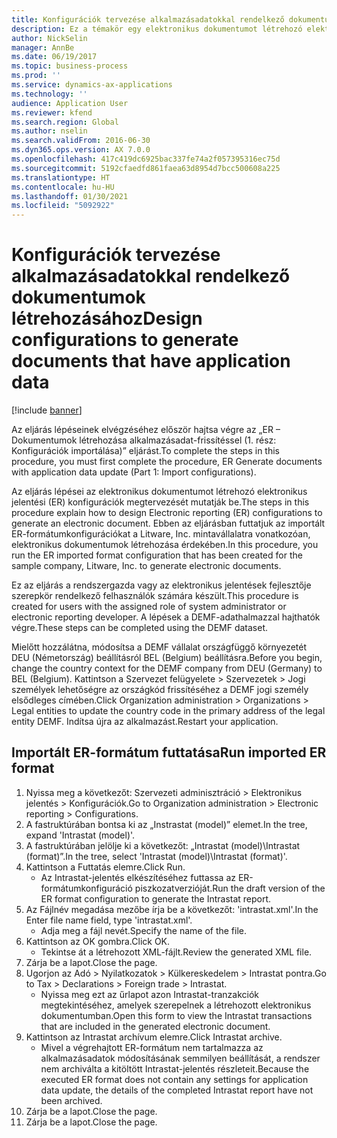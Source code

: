 ```yaml
---
title: Konfigurációk tervezése alkalmazásadatokkal rendelkező dokumentumok létrehozásához
description: Ez a témakör egy elektronikus dokumentumot létrehozó elektronikus jelentéskészítési (ER) konfigurációk megtervezését mutatja be. (1. rész – Konfigurációk importálása).
author: NickSelin
manager: AnnBe
ms.date: 06/19/2017
ms.topic: business-process
ms.prod: ''
ms.service: dynamics-ax-applications
ms.technology: ''
audience: Application User
ms.reviewer: kfend
ms.search.region: Global
ms.author: nselin
ms.search.validFrom: 2016-06-30
ms.dyn365.ops.version: AX 7.0.0
ms.openlocfilehash: 417c419dc6925bac337fe74a2f057395316ec75d
ms.sourcegitcommit: 5192cfaedfd861faea63d8954d7bcc500608a225
ms.translationtype: HT
ms.contentlocale: hu-HU
ms.lasthandoff: 01/30/2021
ms.locfileid: "5092922"
---
```

# <a name="design-configurations-to-generate-documents-that-have-application-data"></a><span data-ttu-id="81fe7-104">Konfigurációk tervezése alkalmazásadatokkal rendelkező dokumentumok létrehozásához</span><span class="sxs-lookup"><span data-stu-id="81fe7-104">Design configurations to generate documents that have application data</span></span>

[!include [banner](../../includes/banner.md)]

<span data-ttu-id="81fe7-105">Az eljárás lépéseinek elvégzéséhez először hajtsa végre az „ER – Dokumentumok létrehozása alkalmazásadat-frissítéssel (1. rész: Konfigurációk importálása)” eljárást.</span><span class="sxs-lookup"><span data-stu-id="81fe7-105">To complete the steps in this procedure, you must first complete the procedure, ER Generate documents with application data update (Part 1: Import configurations).</span></span>



<span data-ttu-id="81fe7-106">Az eljárás lépései az elektronikus dokumentumot létrehozó elektronikus jelentési (ER) konfigurációk megtervezését mutatják be.</span><span class="sxs-lookup"><span data-stu-id="81fe7-106">The steps in this procedure explain how to design Electronic reporting (ER) configurations to generate an electronic document.</span></span> <span data-ttu-id="81fe7-107">Ebben az eljárásban futtatjuk az importált ER-formátumkonfigurációkat a Litware, Inc. mintavállalatra vonatkozóan, elektronikus dokumentumok létrehozása érdekében.</span><span class="sxs-lookup"><span data-stu-id="81fe7-107">In this procedure, you run the ER imported format configuration that has been created for the sample company, Litware, Inc. to generate electronic documents.</span></span>



<span data-ttu-id="81fe7-108">Ez az eljárás a rendszergazda vagy az elektronikus jelentések fejlesztője szerepkör rendelkező felhasználók számára készült.</span><span class="sxs-lookup"><span data-stu-id="81fe7-108">This procedure is created for users with the assigned role of system administrator or electronic reporting developer.</span></span> <span data-ttu-id="81fe7-109">A lépések a DEMF-adathalmazzal hajthatók végre.</span><span class="sxs-lookup"><span data-stu-id="81fe7-109">These steps can be completed using the DEMF dataset.</span></span> 



<span data-ttu-id="81fe7-110">Mielőtt hozzálátna, módosítsa a DEMF vállalat országfüggő környezetét DEU (Németország) beállításról BEL (Belgium) beállításra.</span><span class="sxs-lookup"><span data-stu-id="81fe7-110">Before you begin, change the country context for the DEMF company from DEU (Germany) to BEL (Belgium).</span></span> <span data-ttu-id="81fe7-111">Kattintson a Szervezet felügyelete > Szervezetek > Jogi személyek lehetőségre az országkód frissítéséhez a DEMF jogi személy elsődleges címében.</span><span class="sxs-lookup"><span data-stu-id="81fe7-111">Click Organization administration > Organizations > Legal entities to update the country code in the primary address of the legal entity DEMF.</span></span> <span data-ttu-id="81fe7-112">Indítsa újra az alkalmazást.</span><span class="sxs-lookup"><span data-stu-id="81fe7-112">Restart your application.</span></span>


## <a name="run-imported-er-format"></a><span data-ttu-id="81fe7-113">Importált ER-formátum futtatása</span><span class="sxs-lookup"><span data-stu-id="81fe7-113">Run imported ER format</span></span>
1. <span data-ttu-id="81fe7-114">Nyissa meg a következőt: Szervezeti adminisztráció > Elektronikus jelentés > Konfigurációk.</span><span class="sxs-lookup"><span data-stu-id="81fe7-114">Go to Organization administration > Electronic reporting > Configurations.</span></span>
2. <span data-ttu-id="81fe7-115">A fastruktúrában bontsa ki az „Instrastat (model)” elemet.</span><span class="sxs-lookup"><span data-stu-id="81fe7-115">In the tree, expand 'Intrastat (model)'.</span></span>
3. <span data-ttu-id="81fe7-116">A fastruktúrában jelölje ki a következőt: „Intrastat (model)\Intrastat (format)”.</span><span class="sxs-lookup"><span data-stu-id="81fe7-116">In the tree, select 'Intrastat (model)\Intrastat (format)'.</span></span>
4. <span data-ttu-id="81fe7-117">Kattintson a Futtatás elemre.</span><span class="sxs-lookup"><span data-stu-id="81fe7-117">Click Run.</span></span>
    * <span data-ttu-id="81fe7-118">Az Intrastat-jelentés elkészítéséhez futtassa az ER-formátumkonfiguráció piszkozatverzióját.</span><span class="sxs-lookup"><span data-stu-id="81fe7-118">Run the draft version of the ER format configuration to generate the Intrastat report.</span></span>  
5. <span data-ttu-id="81fe7-119">Az Fájlnév megadása mezőbe írja be a következőt: 'intrastat.xml'.</span><span class="sxs-lookup"><span data-stu-id="81fe7-119">In the Enter file name field, type 'intrastat.xml'.</span></span>
    * <span data-ttu-id="81fe7-120">Adja meg a fájl nevét.</span><span class="sxs-lookup"><span data-stu-id="81fe7-120">Specify the name of the file.</span></span>  
6. <span data-ttu-id="81fe7-121">Kattintson az OK gombra.</span><span class="sxs-lookup"><span data-stu-id="81fe7-121">Click OK.</span></span>
    * <span data-ttu-id="81fe7-122">Tekintse át a létrehozott XML-fájlt.</span><span class="sxs-lookup"><span data-stu-id="81fe7-122">Review the generated XML file.</span></span>  
7. <span data-ttu-id="81fe7-123">Zárja be a lapot.</span><span class="sxs-lookup"><span data-stu-id="81fe7-123">Close the page.</span></span>
8. <span data-ttu-id="81fe7-124">Ugorjon az Adó > Nyilatkozatok > Külkereskedelem > Intrastat pontra.</span><span class="sxs-lookup"><span data-stu-id="81fe7-124">Go to Tax > Declarations > Foreign trade > Intrastat.</span></span>
    * <span data-ttu-id="81fe7-125">Nyissa meg ezt az űrlapot azon Intrastat-tranzakciók megtekintéséhez, amelyek szerepelnek a létrehozott elektronikus dokumentumban.</span><span class="sxs-lookup"><span data-stu-id="81fe7-125">Open this form to view the Intrastat transactions that are included in the generated electronic document.</span></span>  
9. <span data-ttu-id="81fe7-126">Kattintson az Intrastat archívum elemre.</span><span class="sxs-lookup"><span data-stu-id="81fe7-126">Click Intrastat archive.</span></span>
    * <span data-ttu-id="81fe7-127">Mivel a végrehajtott ER-formátum nem tartalmazza az alkalmazásadatok módosításának semmilyen beállítását, a rendszer nem archiválta a kitöltött Intrastat-jelentés részleteit.</span><span class="sxs-lookup"><span data-stu-id="81fe7-127">Because the executed ER format does not contain any settings for application data update, the details of the completed Intrastat report have not been archived.</span></span>  
10. <span data-ttu-id="81fe7-128">Zárja be a lapot.</span><span class="sxs-lookup"><span data-stu-id="81fe7-128">Close the page.</span></span>
11. <span data-ttu-id="81fe7-129">Zárja be a lapot.</span><span class="sxs-lookup"><span data-stu-id="81fe7-129">Close the page.</span></span>

